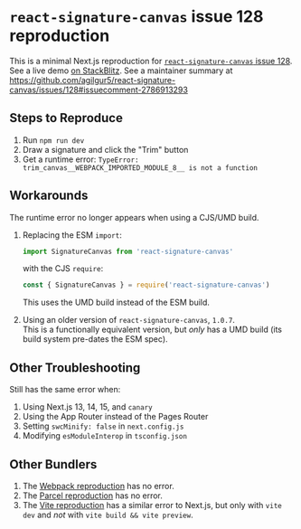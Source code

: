 # `react-signature-canvas` issue 128 reproduction

This is a minimal Next.js reproduction for [`react-signature-canvas` issue 128](https://github.com/agilgur5/react-signature-canvas/issues/128). See a live demo [on StackBlitz](https://stackblitz.com/~/github.com/agilgur5/rsc-issue-128). See a maintainer summary at https://github.com/agilgur5/react-signature-canvas/issues/128#issuecomment-2786913293

## Steps to Reproduce

1. Run `npm run dev`
1. Draw a signature and click the "Trim" button
1. Get a runtime error: `TypeError: trim_canvas__WEBPACK_IMPORTED_MODULE_8__ is not a function`

## Workarounds

The runtime error no longer appears when using a CJS/UMD build.

1. Replacing the ESM `import`:

   ```ts
   import SignatureCanvas from 'react-signature-canvas'
   ```

   with the CJS `require`:

   ```ts
   const { SignatureCanvas } = require('react-signature-canvas')
   ```

   This uses the UMD build instead of the ESM build.

1. Using an older version of `react-signature-canvas`, `1.0.7`. \
   This is a functionally equivalent version, but _only_ has a UMD build (its build system pre-dates the ESM spec).

## Other Troubleshooting

Still has the same error when:

1. Using Next.js 13, 14, 15, and `canary`
1. Using the App Router instead of the Pages Router
1. Setting `swcMinify: false` in `next.config.js`
1. Modifying `esModuleInterop` in `tsconfig.json`

## Other Bundlers

1. The [Webpack reproduction](https://stackblitz.com/edit/rsc-issue-128-webpack) has no error.
1. The [Parcel reproduction](https://codesandbox.io/p/sandbox/rsc-issue-128-parcel-4hqrwm) has no error.
1. The [Vite reproduction](https://stackblitz.com/edit/rsc-issue-128-vite) has a similar error to Next.js, but only with `vite dev` and _not_ with `vite build && vite preview`.
